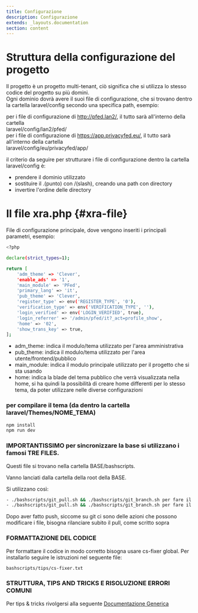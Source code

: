 ```yaml
---
title: Configurazione
description: Configurazione
extends: _layouts.documentation
section: content
---
```


# Struttura della configurazione del progetto 

Il progetto è un progetto multi-tenant, ciò significa che si utilizza lo stesso codice del progetto su più domini.  
Ogni dominio dovrà avere il suoi file di configurazione, che si trovano dentro la cartella laravel/config secondo una specifica path, esempio:  

per i file di configurazione di http://pfed.lan2/, il tutto sarà all'interno della cartella  
laravel/config/lan2/pfed/  
per i file di configurazione di https://app.privacyfed.eu/, il tutto sarà all'interno della cartella  
laravel/config/eu/privacyfed/app/

il criterio da seguire per strutturare i file di configurazione dentro la cartella laravel/config è:  
- prendere il dominio utilizzato  
- sostituire il .(punto) con /(slash), creando una path con directory  
- invertire l'ordine delle directory  

# Il file xra.php {#xra-file}

File di configurazione principale, dove vengono inseriti i principali parametri, esempio:  

```bash
<?php

declare(strict_types=1);

return [
    'adm_theme' => 'Clever',
    'enable_ads' => '1',
    'main_module' => 'PFed',
    'primary_lang' => 'it',
    'pub_theme' => 'Clever',
    'register_type' => env('REGISTER_TYPE', '0'),
    'verification_type' => env('VERIFICATION_TYPE', ''),
    'login_verified' => env('LOGIN_VERIFIED', true),
    'login_referrer' => '/admin/pfed/it?_act=profile_show',
    'home' => '02',
    'show_trans_key' => true,
];
```

- adm_theme: indica il modulo/tema utilizzato per l'area amministrativa  
- pub_theme: indica il modulo/tema utilizzato per l'area utente/frontend/pubblico
- main_module: indica il modulo principale utilizzato per il progetto che si sta usando  
- home: indica la blade del tema pubblico che verrà visualizzata nella home, si ha quindi la possibilità di creare home differenti per lo stesso tema, da poter utilizzare nelle diverse configurazioni  







### per compilare il tema (da dentro la cartella laravel/Themes/NOME_TEMA)

```bash
npm install
npm run dev
```



### IMPORTANTISSIMO per sincronizzare la base si utilizzano i famosi TRE FILES. 

Questi file si trovano nella cartella BASE/bashscripts.

Vanno lanciati dalla cartella della root della BASE.

Si utilizzano così:

```bash
- ./bashscripts/git_pull.sh && ./bashscripts/git_branch.sh per fare il pull
- ./bashscripts/git_pull.sh && ./bashscripts/git_branch.sh per fare il push
```

Dopo aver fatto push, siccome su git ci sono delle azioni che possono modificare i file, bisogna rilanciare subito il pull, come scritto sopra


### FORMATTAZIONE DEL CODICE

Per formattare il codice in modo corretto bisogna usare cs-fixer global. Per installarlo seguire le istruzioni nel seguente file:

```bash
bashscripts/tips/cs-fixer.txt
```

### STRUTTURA, TIPS AND TRICKS E RISOLUZIONE ERRORI COMUNI
Per tips & tricks rivolgersi alla seguente [Documentazione Generica](https://laraxot.github.io/module_xot/docs/base/issues/)